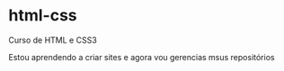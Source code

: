 # html-css
 Curso de HTML e CSS3

Estou aprendendo a criar sites e agora vou gerencias msus repositórios